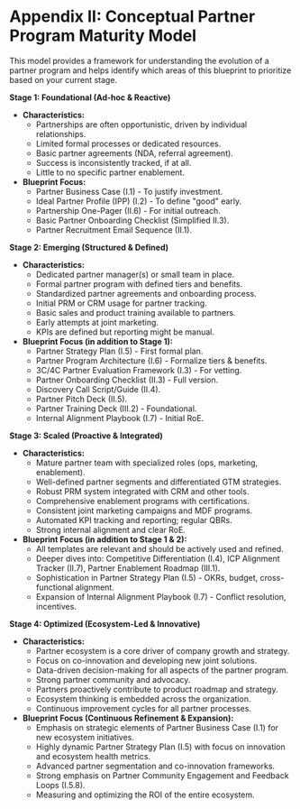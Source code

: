 # Appendix II: Conceptual Partner Program Maturity Model

This model provides a framework for understanding the evolution of a partner program and helps identify which areas of this blueprint to prioritize based on your current stage.

**Stage 1: Foundational (Ad-hoc & Reactive)**
* **Characteristics:**
  * Partnerships are often opportunistic, driven by individual relationships.
  * Limited formal processes or dedicated resources.
  * Basic partner agreements (NDA, referral agreement).
  * Success is inconsistently tracked, if at all.
  * Little to no specific partner enablement.
* **Blueprint Focus:**
  * Partner Business Case (I.1) - To justify investment.
  * Ideal Partner Profile (IPP) (I.2) - To define "good" early.
  * Partnership One-Pager (II.6) - For initial outreach.
  * Basic Partner Onboarding Checklist (Simplified II.3).
  * Partner Recruitment Email Sequence (II.1).

**Stage 2: Emerging (Structured & Defined)**
* **Characteristics:**
  * Dedicated partner manager(s) or small team in place.
  * Formal partner program with defined tiers and benefits.
  * Standardized partner agreements and onboarding process.
  * Initial PRM or CRM usage for partner tracking.
  * Basic sales and product training available to partners.
  * Early attempts at joint marketing.
  * KPIs are defined but reporting might be manual.
* **Blueprint Focus (in addition to Stage 1):**
  * Partner Strategy Plan (I.5) - First formal plan.
  * Partner Program Architecture (I.6) - Formalize tiers & benefits.
  * 3C/4C Partner Evaluation Framework (I.3) - For vetting.
  * Partner Onboarding Checklist (II.3) - Full version.
  * Discovery Call Script/Guide (II.4).
  * Partner Pitch Deck (II.5).
  * Partner Training Deck (III.2) - Foundational.
  * Internal Alignment Playbook (I.7) - Initial RoE.

**Stage 3: Scaled (Proactive & Integrated)**
* **Characteristics:**
  * Mature partner team with specialized roles (ops, marketing, enablement).
  * Well-defined partner segments and differentiated GTM strategies.
  * Robust PRM system integrated with CRM and other tools.
  * Comprehensive enablement programs with certifications.
  * Consistent joint marketing campaigns and MDF programs.
  * Automated KPI tracking and reporting; regular QBRs.
  * Strong internal alignment and clear RoE.
* **Blueprint Focus (in addition to Stage 1 & 2):**
  * All templates are relevant and should be actively used and refined.
  * Deeper dives into: Competitive Differentiation (I.4), ICP Alignment Tracker (II.7), Partner Enablement Roadmap (III.1).
  * Sophistication in Partner Strategy Plan (I.5) - OKRs, budget, cross-functional alignment.
  * Expansion of Internal Alignment Playbook (I.7) - Conflict resolution, incentives.

**Stage 4: Optimized (Ecosystem-Led & Innovative)**
* **Characteristics:**
  * Partner ecosystem is a core driver of company growth and strategy.
  * Focus on co-innovation and developing new joint solutions.
  * Data-driven decision-making for all aspects of the partner program.
  * Strong partner community and advocacy.
  * Partners proactively contribute to product roadmap and strategy.
  * Ecosystem thinking is embedded across the organization.
  * Continuous improvement cycles for all partner processes.
* **Blueprint Focus (Continuous Refinement & Expansion):**
  * Emphasis on strategic elements of Partner Business Case (I.1) for new ecosystem initiatives.
  * Highly dynamic Partner Strategy Plan (I.5) with focus on innovation and ecosystem health metrics.
  * Advanced partner segmentation and co-innovation frameworks.
  * Strong emphasis on Partner Community Engagement and Feedback Loops (I.5.8).
  * Measuring and optimizing the ROI of the entire ecosystem.

